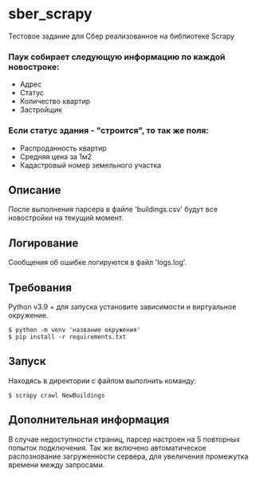 # sber_scrapy
Тестовое задание для Сбер реализованное на библиотеке Scrapy

### Паук собирает следующую информацию по каждой новостроке:

- Адрес
- Статус
- Количество квартир
- Застройщик
### Если статус здания - "строится", то так же поля:
- Распроданность квартир
- Средняя цена за 1м2
- Кадастровый номер земельного участка

## Описание
После выполнения парсера в файле 'buildings.csv' будут все новостройки на текущий момент.

## Логирование
Сообщения об ошибке логируются в файл 'logs.log'.

## Требования
Python v3.9 + для запуска установите зависимости и виртуальное окружение.
```
$ python -m venv 'название окружения'
$ pip install -r requirements.txt
```
## Запуск
Находясь в директории с файлом выполнить команду:
```
$ scrapy crawl NewBuildings
```

## Дополнительная информация
В случае недоступности страниц, парсер настроен на 5 повторных попыток подключения. Так же включено автоматическое распознование загруженности сервера, для увеличения промежутка времени между запросами.

